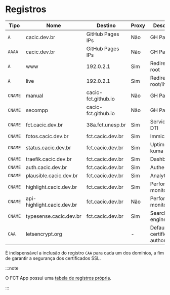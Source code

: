# Registros

| Tipo    | Nome                       | Destino             | Proxy | Descrição                     |
| ------- | -------------------------- | ------------------- | ----- | ----------------------------- |
| `A`     | cacic.dev.br               | GitHub Pages IPs    | Não   | GH Pages                      |
| `AAAA`  | cacic.dev.br               | GitHub Pages IPs    | Não   | GH Pages                      |
| `A`     | www                        | 192.0.2.1           | Sim   | Redirect to root              |
| `A`     | live                       | 192.0.2.1           | Sim   | Redirect to root/live         |
| `CNAME` | manual                     | cacic-fct.github.io | Não   | GH Pages                      |
| `CNAME` | secompp                    | cacic-fct.github.io | Não   | GH Pages                      |
| `CNAME` | fct.cacic.dev.br           | 38a.fct.unesp.br    | Sim   | Servidor da DTI               |
| `CNAME` | fotos.cacic.dev.br         | fct.cacic.dev.br    | Sim   | Immich                        |
| `CNAME` | status.cacic.dev.br        | fct.cacic.dev.br    | Sim   | Uptime kuma                   |
| `CNAME` | traefik.cacic.dev.br       | fct.cacic.dev.br    | Sim   | Dashboard                     |
| `CNAME` | auth.cacic.dev.br          | fct.cacic.dev.br    | Sim   | Authentik                     |
| `CNAME` | plausible.cacic.dev.br     | fct.cacic.dev.br    | Sim   | Analytics                     |
| `CNAME` | highlight.cacic.dev.br     | fct.cacic.dev.br    | Sim   | Performance monitoring        |
| `CNAME` | api-highlight.cacic.dev.br | fct.cacic.dev.br    | Não   | Performance monitoring        |
| `CNAME` | typesense.cacic.dev.br     | fct.cacic.dev.br    | Sim   | Search engine                 |
| `CAA`   | letsencrypt.org            |                     | -     | Default certificate authority |

É indispensável a inclusão do registro `CAA` para cada um dos domínios, a fim de garantir a segurança dos certificados SSL.

:::note

O FCT App possui uma [tabela de registros própria](https://docs.fctapp.cacic.dev.br/devops/infraestrutura/rede/dns/).

:::
